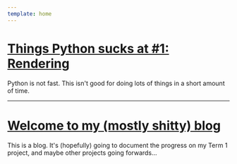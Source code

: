 ```yaml
---
template: home
---
```


# [Things Python sucks at #1: Rendering](/posts/2019-02-11-Rendering.html)
Python is not fast. This isn't good for doing lots of things in a short amount of time.

---

# [Welcome to my (mostly shitty) blog](/posts/2019-02-07-Intro.html)
This is a blog. It's (hopefully) going to document the progress on my Term 1 project, and maybe other projects going forwards...